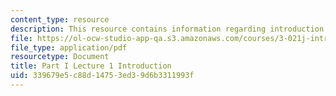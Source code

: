 ```yaml
---
content_type: resource
description: This resource contains information regarding introduction.
file: https://ol-ocw-studio-app-qa.s3.amazonaws.com/courses/3-021j-introduction-to-modeling-and-simulation-spring-2012/339679e5c88d14753ed39d6b3311993f_MIT3_021JS12_P1_L1.pdf
file_type: application/pdf
resourcetype: Document
title: Part I Lecture 1 Introduction
uid: 339679e5-c88d-1475-3ed3-9d6b3311993f
---
```

